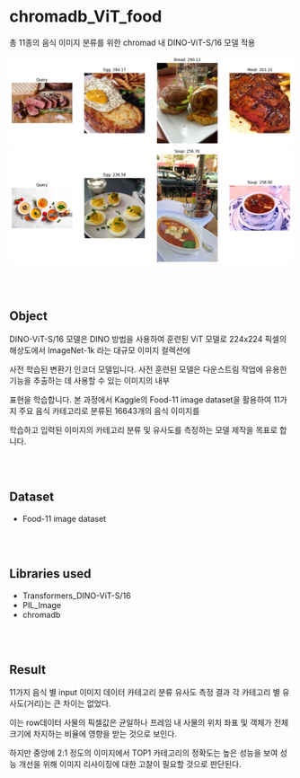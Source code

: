# chromadb_ViT_food

총 11종의 음식 이미지 분류를 위한 chromad 내 DINO-ViT-S/16 모델 적용 

<img src="image/result_food_meat.png">
<img src="image/result_food_soup.png">


<br /><br /> 
## Object

DINO-ViT-S/16 모델은 DINO 방법을 사용하여 훈련된 ViT 모델로 224x224 픽셀의 해상도에서 ImageNet-1k 라는 대규모 이미지 컬렉션에 

사전 학습된 변환기 인코더 모델입니다. 사전 훈련된 모델은 다운스트림 작업에 유용한 기능을 추출하는 데 사용할 수 있는 이미지의 내부 

표현을 학습합니다. 본 과정에서 Kaggle의 Food-11 image dataset을 활용하여 11가지 주요 음식 카테고리로 분류된 16643개의 음식 이미지를

학습하고 입력된 이미지의 카테고리 분류 및 유사도를 측정하는 모델 제작을 목표로 합니다.

<br /><br /> 
## Dataset

- Food-11 image dataset

<br /><br /> 
## Libraries used

- Transformers_DINO-ViT-S/16
- PIL_Image
- chromadb

<br /><br /> 

## Result

11가지 음식 별 input 이미지 데이터 카테고리 분류 유사도 측정 결과 각 카테고리 별 유사도(거리)는 큰 차이는 없었다.

이는 row데이터 사물의 픽셀값은 균일하나 프레임 내 사물의 위치 좌표 및 객체가 전체 크기에 차지하는 비율에 영향을 받는 것으로 보인다.

하지만 중앙에 2:1 정도의 이미지에서 TOP1 카테고리의 정확도는 높은 성능을 보여 성능 개선을 위해 이미지 리사이징에 대한 고찰이 필요할 것으로 판단된다. 
